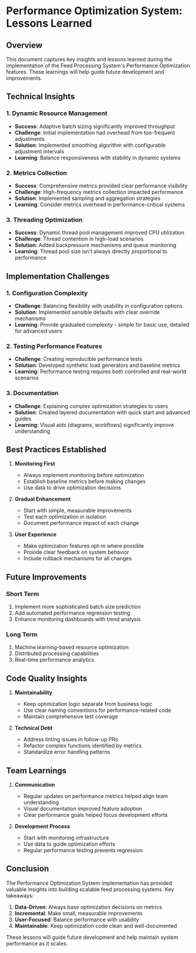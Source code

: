 # Performance Optimization System: Lessons Learned

## Overview
This document captures key insights and lessons learned during the implementation of the Feed Processing System's Performance Optimization features. These learnings will help guide future development and improvements.

## Technical Insights

### 1. Dynamic Resource Management
- **Success**: Adaptive batch sizing significantly improved throughput
- **Challenge**: Initial implementation had overhead from too-frequent adjustments
- **Solution**: Implemented smoothing algorithm with configurable adjustment intervals
- **Learning**: Balance responsiveness with stability in dynamic systems

### 2. Metrics Collection
- **Success**: Comprehensive metrics provided clear performance visibility
- **Challenge**: High-frequency metrics collection impacted performance
- **Solution**: Implemented sampling and aggregation strategies
- **Learning**: Consider metrics overhead in performance-critical systems

### 3. Threading Optimization
- **Success**: Dynamic thread pool management improved CPU utilization
- **Challenge**: Thread contention in high-load scenarios
- **Solution**: Added backpressure mechanisms and queue monitoring
- **Learning**: Thread pool size isn't always directly proportional to performance

## Implementation Challenges

### 1. Configuration Complexity
- **Challenge**: Balancing flexibility with usability in configuration options
- **Solution**: Implemented sensible defaults with clear override mechanisms
- **Learning**: Provide graduated complexity - simple for basic use, detailed for advanced users

### 2. Testing Performance Features
- **Challenge**: Creating reproducible performance tests
- **Solution**: Developed synthetic load generators and baseline metrics
- **Learning**: Performance testing requires both controlled and real-world scenarios

### 3. Documentation
- **Challenge**: Explaining complex optimization strategies to users
- **Solution**: Created layered documentation with quick start and advanced guides
- **Learning**: Visual aids (diagrams, workflows) significantly improve understanding

## Best Practices Established

1. **Monitoring First**
   - Always implement monitoring before optimization
   - Establish baseline metrics before making changes
   - Use data to drive optimization decisions

2. **Gradual Enhancement**
   - Start with simple, measurable improvements
   - Test each optimization in isolation
   - Document performance impact of each change

3. **User Experience**
   - Make optimization features opt-in where possible
   - Provide clear feedback on system behavior
   - Include rollback mechanisms for all changes

## Future Improvements

### Short Term
1. Implement more sophisticated batch size prediction
2. Add automated performance regression testing
3. Enhance monitoring dashboards with trend analysis

### Long Term
1. Machine learning-based resource optimization
2. Distributed processing capabilities
3. Real-time performance analytics

## Code Quality Insights

1. **Maintainability**
   - Keep optimization logic separate from business logic
   - Use clear naming conventions for performance-related code
   - Maintain comprehensive test coverage

2. **Technical Debt**
   - Address linting issues in follow-up PRs
   - Refactor complex functions identified by metrics
   - Standardize error handling patterns

## Team Learnings

1. **Communication**
   - Regular updates on performance metrics helped align team understanding
   - Visual documentation improved feature adoption
   - Clear performance goals helped focus development efforts

2. **Development Process**
   - Start with monitoring infrastructure
   - Use data to guide optimization efforts
   - Regular performance testing prevents regression

## Conclusion

The Performance Optimization System implementation has provided valuable insights into building scalable feed processing systems. Key takeaways:

1. **Data-Driven**: Always base optimization decisions on metrics
2. **Incremental**: Make small, measurable improvements
3. **User-Focused**: Balance performance with usability
4. **Maintainable**: Keep optimization code clean and well-documented

These lessons will guide future development and help maintain system performance as it scales.
